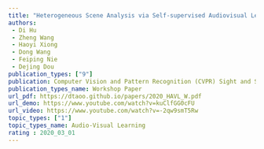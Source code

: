 ```yaml
---  
title: "Heterogeneous Scene Analysis via Self-supervised Audiovisual Learning"  
authors:  
 - Di Hu
 - Zheng Wang
 - Haoyi Xiong
 - Dong Wang
 - Feiping Nie
 - Dejing Dou
publication_types: ["9"]  
publication: Computer Vision and Pattern Recognition (CVPR) Sight and Sound Workshop 2020 
publication_types_name: Workshop Paper    
url_pdf: https://dtaoo.github.io/papers/2020_HAVL_W.pdf  
url_demo: https://www.youtube.com/watch?v=kuClfGG0cFU   
url_video: https://www.youtube.com/watch?v=-2qw9smT5Rw
topic_types: ["1"]
topic_types_name: Audio-Visual Learning
rating : 2020_03_01
---  
```

